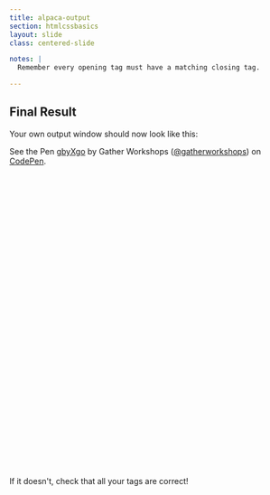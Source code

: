 ```yaml
---
title: alpaca-output
section: htmlcssbasics
layout: slide
class: centered-slide

notes: |
  Remember every opening tag must have a matching closing tag.

---
```


## Final Result

Your own output window should now look like this:

<div style="height:570px" data-height="570" data-theme-id="0" data-slug-hash="gbyXgo" data-default-tab="result" data-user="gatherworkshops" class='codepen'>See the Pen <a href='http://codepen.io/gatherworkshops/pen/gbyXgo/'>gbyXgo</a> by Gather Workshops (<a href='http://codepen.io/gatherworkshops'>@gatherworkshops</a>) on <a href='http://codepen.io'>CodePen</a>.</div>
<script async src="//assets.codepen.io/assets/embed/ei.js"></script>

If it doesn't, check that all your tags are correct! 